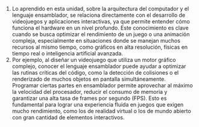 1. Lo aprendido en esta unidad, sobre la arquitectura del computador y el lenguaje ensamblador, se relaciona directamente con el desarrollo de videojuegos y aplicaciones interactivas, ya que permite entender cómo funciona el hardware en un nivel profundo. 
Este conocimiento es clave cuando se busca optimizar el rendimiento de un juego o una animación compleja, especialmente en situaciones donde se manejan muchos recursos al mismo tiempo, como gráficos en alta resolución, físicas en tiempo real o inteligencia artificial avanzada.
2. Por ejemplo, al diseñar un videojuego que utiliza un motor gráfico complejo, conocer el lenguaje ensamblador puede ayudar a optimizar las rutinas críticas del código, como la detección de colisiones o el renderizado de muchos objetos en pantalla simultáneamente.
Programar ciertas partes en ensamblador permite aprovechar al máximo la velocidad del procesador, reducir el consumo de memoria y garantizar una alta tasa de frames por segundo (FPS). 
Esto es fundamental para lograr una experiencia fluida en juegos que exigen mucho rendimiento, como los de realidad virtual o los de mundo abierto con gran cantidad de elementos interactivos.

